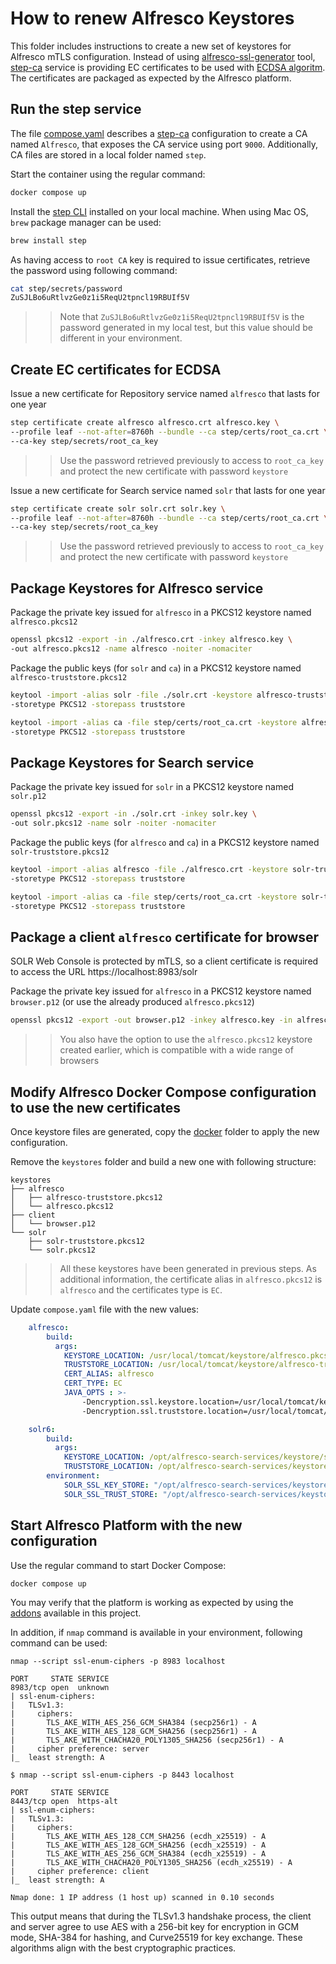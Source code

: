# How to renew Alfresco Keystores

This folder includes instructions to create a new set of keystores for Alfresco mTLS configuration. Instead of using [alfresco-ssl-generator](https://github.com/Alfresco/alfresco-ssl-generator/blob/master/ssl-tool/samples/community.sh) tool, [step-ca](https://smallstep.com/certificates/) service is providing EC certificates to be used with [ECDSA algoritm](https://en.wikipedia.org/wiki/Elliptic_Curve_Digital_Signature_Algorithm). The certificates are packaged as expected by the Alfresco platform.

## Run the step service

The file [compose.yaml](./compose.yaml) describes a [step-ca](https://smallstep.com/docs/step-ca/getting-started/) configuration to create a CA named `Alfresco`, that exposes the CA service using port `9000`. Additionally, CA files are stored in a local folder named `step`.

Start the container using the regular command:

```sh
docker compose up 
```

Install the [step CLI](https://smallstep.com/docs/step-cli/) installed on your local machine. When using Mac OS, `brew` package manager can be used:

```sh
brew install step
```

As having access to `root CA` key is required to issue certificates, retrieve the password using following command:

```sh
cat step/secrets/password
ZuSJLBo6uRtlvzGe0z1i5ReqU2tpncl19RBUIf5V
```

>> Note that `ZuSJLBo6uRtlvzGe0z1i5ReqU2tpncl19RBUIf5V` is the password generated in my local test, but this value should be different in your environment.

## Create EC certificates for ECDSA

Issue a new certificate for Repository service named `alfresco` that lasts for one year

```sh
step certificate create alfresco alfresco.crt alfresco.key \
--profile leaf --not-after=8760h --bundle --ca step/certs/root_ca.crt \
--ca-key step/secrets/root_ca_key
```

>> Use the password retrieved previously to access to `root_ca_key` and protect the new certificate with password `keystore`

Issue a new certificate for Search service named `solr` that lasts for one year

```sh
step certificate create solr solr.crt solr.key \
--profile leaf --not-after=8760h --bundle --ca step/certs/root_ca.crt \
--ca-key step/secrets/root_ca_key
```

>> Use the password retrieved previously to access to `root_ca_key` and protect the new certificate with password `keystore`

## Package Keystores for Alfresco service


Package the private key issued for `alfresco` in a PKCS12 keystore named `alfresco.pkcs12`

```sh
openssl pkcs12 -export -in ./alfresco.crt -inkey alfresco.key \
-out alfresco.pkcs12 -name alfresco -noiter -nomaciter
```

Package the public keys (for `solr` and `ca`) in a PKCS12 keystore named `alfresco-truststore.pkcs12`

```sh
keytool -import -alias solr -file ./solr.crt -keystore alfresco-truststore.pkcs12 \
-storetype PKCS12 -storepass truststore

keytool -import -alias ca -file step/certs/root_ca.crt -keystore alfresco-truststore.pkcs12 \
-storetype PKCS12 -storepass truststore
```

## Package Keystores for Search service

Package the private key issued for `solr` in a PKCS12 keystore named `solr.p12`

```sh
openssl pkcs12 -export -in ./solr.crt -inkey solr.key \
-out solr.pkcs12 -name solr -noiter -nomaciter
```

Package the public keys (for `alfresco` and `ca`) in a PKCS12 keystore named `solr-truststore.pkcs12`

```sh
keytool -import -alias alfresco -file ./alfresco.crt -keystore solr-truststore.pkcs12 \
-storetype PKCS12 -storepass truststore

keytool -import -alias ca -file step/certs/root_ca.crt -keystore solr-truststore.pkcs12 \
-storetype PKCS12 -storepass truststore
```

## Package a client `alfresco` certificate for browser

SOLR Web Console is protected by mTLS, so a client certificate is required to access the URL https://localhost:8983/solr

Package the private key issued for `alfresco` in a PKCS12 keystore named `browser.p12` (or use the already produced `alfresco.pkcs12`)

```sh
openssl pkcs12 -export -out browser.p12 -inkey alfresco.key -in alfresco.crt
```

>> You also have the option to use the `alfresco.pkcs12` keystore created earlier, which is compatible with a wide range of browsers


## Modify Alfresco Docker Compose configuration to use the new certificates

Once keystore files are generated, copy the [docker](https://github.com/aborroy/alfresco-mtls-debugging-kit/tree/main/docker) folder to apply the new configuration.

Remove the `keystores` folder and build a new one with following structure:

```
keystores
├── alfresco
│   ├── alfresco-truststore.pkcs12
│   └── alfresco.pkcs12
├── client
│   └── browser.p12
└── solr
    ├── solr-truststore.pkcs12
    └── solr.pkcs12
```

>> All these keystores have been generated in previous steps. As additional information, the certificate alias in `alfresco.pkcs12` is `alfresco` and the certificates type is `EC`.

Update `compose.yaml` file with the new values:

```yaml
    alfresco:
        build:
          args:
            KEYSTORE_LOCATION: /usr/local/tomcat/keystore/alfresco.pkcs12
            TRUSTSTORE_LOCATION: /usr/local/tomcat/keystore/alfresco-truststore.pkcs12
            CERT_ALIAS: alfresco
            CERT_TYPE: EC
            JAVA_OPTS : >-
                -Dencryption.ssl.keystore.location=/usr/local/tomcat/keystore/alfresco.pkcs12
                -Dencryption.ssl.truststore.location=/usr/local/tomcat/keystore/alfresco-truststore.pkcs12

    solr6:
        build:
          args:
            KEYSTORE_LOCATION: /opt/alfresco-search-services/keystore/solr.pkcs12
            TRUSTSTORE_LOCATION: /opt/alfresco-search-services/keystore/solr-truststore.pkcs12
        environment:
            SOLR_SSL_KEY_STORE: "/opt/alfresco-search-services/keystore/solr.pkcs12"
            SOLR_SSL_TRUST_STORE: "/opt/alfresco-search-services/keystore/solr-truststore.pkcs12"
```

## Start Alfresco Platform with the new configuration

Use the regular command to start Docker Compose:

```sh
docker compose up 
```

You may verify that the platform is working as expected by using the [addons](https://github.com/aborroy/alfresco-mtls-debugging-kit/tree/main/addons) available in this project.

In addition, if `nmap` command is available in your environment, following command can be used:

```
nmap --script ssl-enum-ciphers -p 8983 localhost

PORT     STATE SERVICE
8983/tcp open  unknown
| ssl-enum-ciphers:
|   TLSv1.3:
|     ciphers:
|       TLS_AKE_WITH_AES_256_GCM_SHA384 (secp256r1) - A
|       TLS_AKE_WITH_AES_128_GCM_SHA256 (secp256r1) - A
|       TLS_AKE_WITH_CHACHA20_POLY1305_SHA256 (secp256r1) - A
|     cipher preference: server
|_  least strength: A

$ nmap --script ssl-enum-ciphers -p 8443 localhost

PORT     STATE SERVICE
8443/tcp open  https-alt
| ssl-enum-ciphers:
|   TLSv1.3:
|     ciphers:
|       TLS_AKE_WITH_AES_128_CCM_SHA256 (ecdh_x25519) - A
|       TLS_AKE_WITH_AES_128_GCM_SHA256 (ecdh_x25519) - A
|       TLS_AKE_WITH_AES_256_GCM_SHA384 (ecdh_x25519) - A
|       TLS_AKE_WITH_CHACHA20_POLY1305_SHA256 (ecdh_x25519) - A
|     cipher preference: client
|_  least strength: A

Nmap done: 1 IP address (1 host up) scanned in 0.10 seconds
```

This output means that during the TLSv1.3 handshake process, the client and server agree to use AES with a 256-bit key for encryption in GCM mode, SHA-384 for hashing, and Curve25519 for key exchange. These algorithms align with the best cryptographic practices.